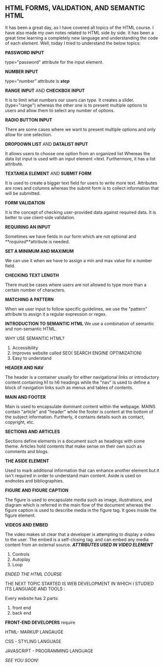 ## HTML FORMS, VALIDATION, AND SEMANTIC HTML
It has been a great day, as I have covered all topics of the HTML course. I have also made my own notes related to HTML side by side. It has been a great time learning a completely new language and understanding the code of each element. Well, today I tried to understand the below topics:
 
 **PASSWORD INPUT**

type="password" attribute for the input element.

  **NUMBER INPUT**

  type="number" attribute is _**step**_

  **RANGE INPUT** AND **CHECKBOX INPUT**

  It is to limit what numbers our users can type. It creates a slider. (type="range") whereas the other one is to present multiple options to users and allow them to select any number of options.

  **RADIO BUTTON INPUT**

  There are some cases where we want to present multiple options and only allow for one selection.

  **DROPDOWN LIST** AND **DATALIST INPUT**

  It allows users to choose one option from an organized list Whereas the data list input is used with an input element =text. Furthermore, it has a list attribute.

  **TEXTAREA ELEMENT** AND **SUBMIT FORM**

  It is used to create a bigger text field for users to write more text. Attributes are rows and columns whereas the submit form is to collect information that will be submitted.

  **FORM VALIDATION**

  It is the concept of checking user-provided data against required data. It is better to use client-side validation.

  **REQUIRING AN INPUT**

  Sometimes we have fields in our form which are not optional and **_required_**attribute is needed.

  **SET A MINIMUM AND MAXIMUM**

  We can use it when we have to assign a min and max value for a number field.

  **CHECKING TEXT LENGTH**

  There must be cases where users are not allowed to type more than a certain number of characters.

  **MATCHING A PATTERN**

  When we user input to follow specific guidelines, we use the "pattern" attribute to assign it a regular expression or regex.

**INTRODUCTION TO SEMANTIC HTML**
We use a combination of semantic and non-semantic HTML.

WHY USE SEMANTIC HTML?
1. Accessibility
2. Improves website called SEO( SEARCH ENGINE OPTIMIZATION)
3. Easy to understand

**HEADER AND NAV**

The header is a container usually for either navigational links or introductory content containing h1 to h6 headings while the "nav" is used to define a block of navigation links such as menus and tables of contents.

**MAIN AND FOOTER**


Main is used to encapsulate dominant content within the webpage. MAINS contain "article" and "header" while the footer is content at the bottom of the subject information. Furtherly, it contains details such as contact, copyright, etc.

**SECTIONS AND ARTICLES**

Sections define elements in a document such as headings with some theme. Articles hold contents that make sense on their own such as comments and blogs.

**THE ASIDE ELEMENT**

Used to mark additional information that can enhance another element but it isn't required in order to understand main content. Aside is used on endnotes and bibliographies.

**FIGURE AND FIGURE CAPTION**

  The figure is used to encapsulate media such as image, illustrations, and diagram which is referred in the main flow of the document whereas the figure caption is used to describe media in the figure tag. It goes inside the figure element.

  **VIDEOS AND EMBED**

  The video makes sit clear that a developer is attempting to display a video to the user. The embed is a self-closing tag. and can embed any media content from an external source.
**_ATTRIBUTES USED IN VIDEO ELEMENT_**
1. Controls
2. Autoplay
3. Loop
 
_ENDED THE HTML COURSE_

THE NEXT TOPIC STARTED IS WEB DEVELOPMENT IN WHICH I STUDIED ITS LANGUAGE AND TOOLS :

Every website has 2 parts:
1. front end
2. back end

**FRONT-END DEVELOPERS** require 

HTML- MARKUP LANGAUGE

CSS - STYLING LANGUAGE

JAVASCRIPT - PROGRAMMING LANGUAGE


_SEE YOU SOON!_








  










  





  

  




